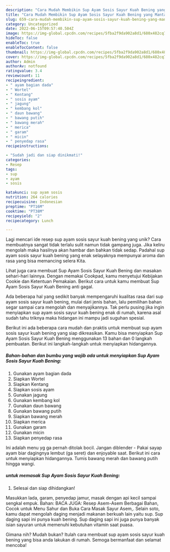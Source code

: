 ```yaml
---
description: "Cara Mudah Membikin Sup Ayam Sosis Sayur Kuah Bening yang Mantap"
title: "Cara Mudah Membikin Sup Ayam Sosis Sayur Kuah Bening yang Mantap"
slug: 659-cara-mudah-membikin-sup-ayam-sosis-sayur-kuah-bening-yang-mantap
category: Uncategorized
date: 2022-06-15T09:57:40.504Z
image: https://img-global.cpcdn.com/recipes/5fba2f9da902a8d1/680x482cq70/sup-ayam-sosis-sayur-kuah-bening-foto-resep-utama.jpg
hideToc: false
enableToc: true
enableTocContent: false
thumbnail: https://img-global.cpcdn.com/recipes/5fba2f9da902a8d1/680x482cq70/sup-ayam-sosis-sayur-kuah-bening-foto-resep-utama.jpg
cover: https://img-global.cpcdn.com/recipes/5fba2f9da902a8d1/680x482cq70/sup-ayam-sosis-sayur-kuah-bening-foto-resep-utama.jpg
author: Admin
authorAv: notfound
ratingvalue: 3.4
reviewcount: 11
recipeingredient:
- " ayam bagian dada"
- " Wortel"
- " Kentang"
- " sosis ayam"
- " jagung"
- " kembang kol"
- " daun bawang"
- " bawang putih"
- " bawang merah"
- " merica"
- " garam"
- " micin"
- " penyedap rasa"
recipeinstructions:

- "Sudah jadi dan siap dinikmati!"
categories:
- Resep
tags:
- sup
- ayam
- sosis

katakunci: sup ayam sosis 
nutrition: 264 calories
recipecuisine: Indonesian
preptime: "PT16M"
cooktime: "PT38M"
recipeyield: "2"
recipecategory: Lunch

---
```





Lagi mencari ide resep sup ayam sosis sayur kuah bening yang unik? Cara membuatnya sangat tidak terlalu sulit namun tidak gampang juga. Jika keliru mengolah maka hasilnya akan hambar dan bahkan tidak sedap. Padahal sup ayam sosis sayur kuah bening yang enak selayaknya mempunyai aroma dan rasa yang bisa memancing selera Kita.





Lihat juga cara membuat Sup Ayam Sosis Sayur Kuah Bening dan masakan sehari-hari lainnya. Dengan memakai Cookpad, kamu menyetujui Kebijakan Cookie dan Ketentuan Pemakaian. Berikut cara untuk kamu membuat Sup Ayam Sosis Sayur Kuah Bening anti gagal.

Ada beberapa hal yang sedikit banyak mempengaruhi kualitas rasa dari sup ayam sosis sayur kuah bening, mulai dari jenis bahan, lalu pemilihan bahan segar sampai cara mengolah dan menyajikannya. Tak perlu pusing jika ingin menyiapkan sup ayam sosis sayur kuah bening enak di rumah, karena asal sudah tahu triknya maka hidangan ini mampu jadi suguhan spesial.






Berikut ini ada beberapa cara mudah dan praktis untuk membuat sup ayam sosis sayur kuah bening yang siap dikreasikan. Kamu bisa menyiapkan Sup Ayam Sosis Sayur Kuah Bening menggunakan 13 bahan dan 0 langkah pembuatan. Berikut ini langkah-langkah untuk menyiapkan hidangannya.

<!--inarticleads1-->

##### Bahan-bahan dan bumbu yang wajib ada untuk menyiapkan Sup Ayam Sosis Sayur Kuah Bening:

1. Gunakan  ayam bagian dada
1. Siapkan  Wortel
1. Siapkan  Kentang
1. Siapkan  sosis ayam
1. Gunakan  jagung
1. Gunakan  kembang kol
1. Gunakan  daun bawang
1. Gunakan  bawang putih
1. Siapkan  bawang merah
1. Siapkan  merica
1. Gunakan  garam
1. Gunakan  micin
1. Siapkan  penyedap rasa


Ini adalah menu yg ga pernah ditolak bocil. Jangan diblender - Pakai sayap ayam biar dagingnya lembut (ga seret) dan enjoyable saat. Berikut ini cara untuk menyiapkan hidangannya. Tumis bawang merah dan bawang putih hingga wangi. 

<!--inarticleads2-->

#####  untuk memasak Sup Ayam Sosis Sayur Kuah Bening:


1. Selesai dan siap dihidangkan!

Masukkan lada, garam, penyedap jamur, masak dengan api kecil sampai sengkal empuk. Bahan: BACA JUGA: Resep Asem-Asem Berbagai Bahan, Cocok untuk Menu Sahur dan Buka Cara Masak Sayur Asem,. Selain soto, kamu dapat mengolah daging menjadi makanan berkuah lain yaitu sup. Sup daging sapi ini punya kuah bening. Sup daging sapi ini juga punya banyak isian sayuran untuk memenuhi kebutuhan vitamin saat puasa. 

Gimana nih? Mudah bukan? Itulah cara membuat sup ayam sosis sayur kuah bening yang bisa anda lakukan di rumah. Semoga bermanfaat dan selamat mencoba!
